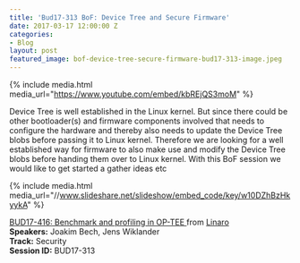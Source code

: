 ```yaml
---
title: 'Bud17-313 BoF: Device Tree and Secure Firmware'
date: 2017-03-17 12:00:00 Z
categories:
- Blog
layout: post
featured_image: bof-device-tree-secure-firmware-bud17-313-image.jpeg
---
```


{% include media.html media_url="https://www.youtube.com/embed/kbREjQS3moM" %}

Device Tree is well established in the Linux kernel. But since there could be other bootloader(s) and firmware components involved that needs to configure the hardware and thereby also needs to update the Device Tree blobs before passing it to Linux kernel. Therefore we are looking for a well established way for firmware to also make use and modify the Device Tree blobs before handing them over to Linux kernel. With this BoF session we would like to get started a gather ideas etc

{% include media.html media_url="//www.slideshare.net/slideshow/embed_code/key/w10DZhBzHkyykA" %}

[BUD17-416: Benchmark and profiling in OP-TEE ](https://www.slideshare.net/linaroorg/bud17416-benchmark-and-profiling-in-optee) from [Linaro](http://www.slideshare.net/linaroorg)  
**Speakers:** Joakim Bech, Jens Wiklander  
**Track:** Security  
**Session ID:** BUD17-313  
